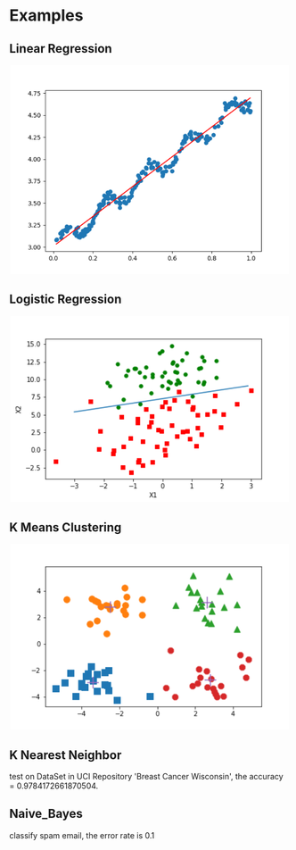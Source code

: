 # Examples
## Linear Regression

<p align="center">
    <img src="Linear_Regression/linear_regression.png" width="500"\>
</p>


## Logistic Regression
<p align='center'>
    <img src="Logistic_Regression/logistic_regression.png" width="500"\>
</p>

  
## K Means Clustering
<p align='center'>
    <img src="K_Means_Clustering/kMeans.png" width="500"\>
</p>

## K Nearest Neighbor 
 test on DataSet in UCI Repository 'Breast Cancer Wisconsin', the accuracy = 0.9784172661870504.

## Naive_Bayes 
  classify spam email, the error rate is  0.1

